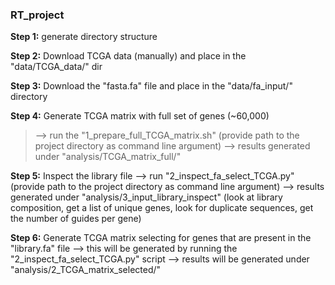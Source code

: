 ### RT_project
**Step 1:** generate directory structure

**Step 2:** Download TCGA data (manually) and place in the "data/TCGA_data/" dir

**Step 3:** Download the "fasta.fa" file and place in the "data/fa_input/" directory

**Step 4:** Generate TCGA matrix with full set of genes (~60,000) 
> --> run the "1_prepare_full_TCGA_matrix.sh" (provide path to the project directory as command line argument) 
> --> results generated under "analysis/TCGA_matrix_full/"

**Step 5:** Inspect the library file --> run "2_inspect_fa_select_TCGA.py" (provide path to the project directory as command line argument) --> results generated under "analysis/3_input_library_inspect" (look at library composition, get a list of unique genes, look for duplicate sequences, get the number of guides per gene)

**Step 6:** Generate TCGA matrix selecting for genes that are present in the "library.fa" file --> this will be generated by running the "2_inspect_fa_select_TCGA.py" script --> results will be generated under "analysis/2_TCGA_matrix_selected/"

